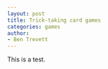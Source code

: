 ```yaml
---
layout: post
title: Trick-taking card games
categories: games
author:
- Ben Trevett
---
```


This is a test.